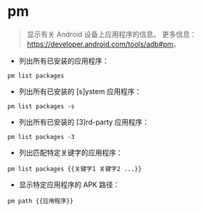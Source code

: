 # pm

> 显示有关 Android 设备上应用程序的信息。
> 更多信息：<https://developer.android.com/tools/adb#pm>。

- 列出所有已安装的应用程序：

`pm list packages`

- 列出所有已安装的 [s]ystem 应用程序：

`pm list packages -s`

- 列出所有已安装的 [3]rd-party 应用程序：

`pm list packages -3`

- 列出匹配特定关键字的应用程序：

`pm list packages {{关键字1 关键字2 ...}}`

- 显示特定应用程序的 APK 路径：

`pm path {{应用程序}}`